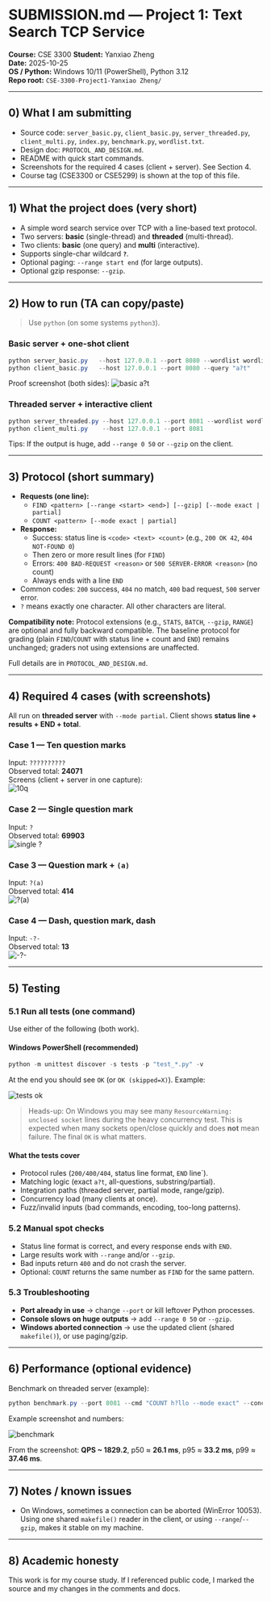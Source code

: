 # SUBMISSION.md — Project 1: Text Search TCP Service

**Course:** CSE 3300
**Student:** Yanxiao Zheng  
**Date:** 2025-10-25  
**OS / Python:** Windows 10/11 (PowerShell), Python 3.12  
**Repo root:** `CSE-3300-Project1-Yanxiao Zheng/`

---

## 0) What I am submitting

- Source code: `server_basic.py`, `client_basic.py`, `server_threaded.py`, `client_multi.py`, `index.py`, `benchmark.py`, `wordlist.txt`.
- Design doc: `PROTOCOL_AND_DESIGN.md`.
- README with quick start commands.
- Screenshots for the required 4 cases (client + server). See Section 4.
- Course tag (CSE3300 or CSE5299) is shown at the top of this file.

---

## 1) What the project does (very short)

- A simple word search service over TCP with a line-based text protocol.
- Two servers: **basic** (single-thread) and **threaded** (multi-thread).
- Two clients: **basic** (one query) and **multi** (interactive).
- Supports single-char wildcard **`?`**.
- Optional paging: `--range start end` (for large outputs).
- Optional gzip response: `--gzip`.

---

## 2) How to run (TA can copy/paste)

> Use `python` (on some systems `python3`).

### Basic server + one-shot client

```powershell
python server_basic.py   --host 127.0.0.1 --port 8080 --wordlist wordlist.txt
python client_basic.py   --host 127.0.0.1 --port 8080 --query "a?t"
```

Proof screenshot (both sides):
![basic a?t](./screens/basic.png)

### Threaded server + interactive client

```powershell
python server_threaded.py --host 127.0.0.1 --port 8081 --wordlist wordlist.txt --mode partial
python client_multi.py    --host 127.0.0.1 --port 8081
```

Tips: If the output is huge, add `--range 0 50` or `--gzip` on the client.

---

## 3) Protocol (short summary)

- **Requests (one line):**
  - `FIND <pattern> [--range <start> <end>] [--gzip] [--mode exact | partial]`
  - `COUNT <pattern> [--mode exact | partial]`
- **Response:**
  - Success: status line is `<code> <text> <count>` (e.g., `200 OK 42`, `404 NOT-FOUND 0`)
  - Then zero or more result lines (for `FIND`)
  - Errors: `400 BAD-REQUEST <reason>` or `500 SERVER-ERROR <reason>` (no count)
  - Always ends with a line `END`
- Common codes: `200` success, `404` no match, `400` bad request, `500` server error.
- `?` means exactly one character. All other characters are literal.

**Compatibility note:** Protocol extensions (e.g., `STATS`, `BATCH`, `--gzip`, `RANGE`) are optional and fully backward compatible. The baseline protocol for grading (plain `FIND`/`COUNT` with status line + count and `END`) remains unchanged; graders not using extensions are unaffected.

Full details are in `PROTOCOL_AND_DESIGN.md`.

---

## 4) Required 4 cases (with screenshots)

All run on **threaded server** with `--mode partial`. Client shows **status line + results + END + total**.

### Case 1 — Ten question marks

Input: ``??????????``  
Observed total: **24071**  
Screens (client + server in one capture):  
![10q](./screens/case1.png)

### Case 2 — Single question mark

Input: ``?``  
Observed total: **69903**  
![single ?](./screens/case2.png)

### Case 3 — Question mark + `(a)`

Input: ``?(a)``  
Observed total: **414**  
![?(a)](./screens/case3.png)

### Case 4 — Dash, question mark, dash

Input: ``-?-``  
Observed total: **13**  
![ -?- ](./screens/case4.png)

---

## 5) Testing

### 5.1 Run all tests (one command)

Use either of the following (both work).

#### Windows PowerShell (recommended)

```powershell
python -m unittest discover -s tests -p "test_*.py" -v
```

At the end you should see `OK` (or `OK (skipped=X)`). Example:

![tests ok](./screens/tests.png)

> Heads-up: On Windows you may see many `ResourceWarning: unclosed socket` lines during the heavy concurrency test.
> This is expected when many sockets open/close quickly and does **not** mean failure. The final `OK` is what matters.

#### What the tests cover

- Protocol rules (`200/400/404`, status line format, `END` line`).
- Matching logic (exact `a?t`, all-questions, substring/partial).
- Integration paths (threaded server, partial mode, range/gzip).
- Concurrency load (many clients at once).
- Fuzz/invalid inputs (bad commands, encoding, too-long patterns).

### 5.2 Manual spot checks

- Status line format is correct, and every response ends with `END`.
- Large results work with `--range` and/or `--gzip`.
- Bad inputs return `400` and do not crash the server.
- Optional: `COUNT` returns the same number as `FIND` for the same pattern.

### 5.3 Troubleshooting

- **Port already in use** → change `--port` or kill leftover Python processes.
- **Console slows on huge outputs** → add `--range 0 50` or `--gzip`.
- **Windows aborted connection** → use the updated client (shared `makefile()`), or use paging/gzip.

---

## 6) Performance (optional evidence)

Benchmark on threaded server (example):

```powershell
python benchmark.py --port 8081 --cmd "COUNT h?llo --mode exact" --concurrency 50 --duration 5
```

Example screenshot and numbers:

![benchmark](./screens/benchmark.png)

From the screenshot: **QPS ~ 1829.2**, p50 ≈ **26.1 ms**, p95 ≈ **33.2 ms**, p99 ≈ **37.46 ms**.

---

## 7) Notes / known issues

- On Windows, sometimes a connection can be aborted (WinError 10053). Using one shared `makefile()` reader in the client, or using `--range`/`--gzip`, makes it stable on my machine.

---

## 8) Academic honesty

This work is for my course study. If I referenced public code, I marked the source and my changes in the comments and docs.
